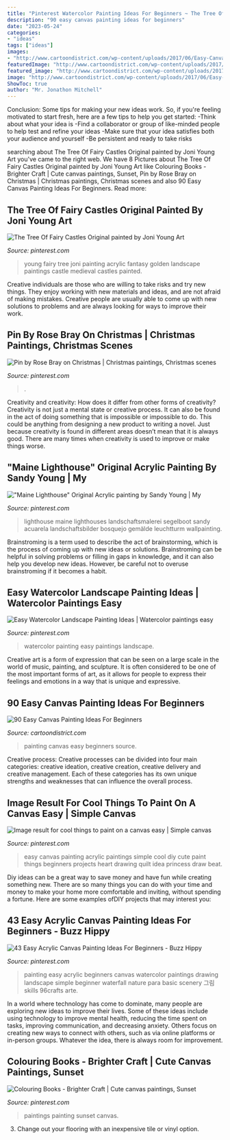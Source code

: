 ```yaml
---
title: "Pinterest Watercolor Painting Ideas For Beginners ~ The Tree Of Fairy Castles Original Painted By Joni Young Art"
description: "90 easy canvas painting ideas for beginners"
date: "2023-05-24"
categories:
- "ideas"
tags: ["ideas"]
images:
- "http://www.cartoondistrict.com/wp-content/uploads/2017/06/Easy-Canvas-Painting-Ideas-For-Beginners3.jpg"
featuredImage: "http://www.cartoondistrict.com/wp-content/uploads/2017/06/Easy-Canvas-Painting-Ideas-For-Beginners3.jpg"
featured_image: "http://www.cartoondistrict.com/wp-content/uploads/2017/06/Easy-Canvas-Painting-Ideas-For-Beginners3.jpg"
image: "http://www.cartoondistrict.com/wp-content/uploads/2017/06/Easy-Canvas-Painting-Ideas-For-Beginners3.jpg"
ShowToc: true
author: "Mr. Jonathon Mitchell"
---
```



Conclusion: Some tips for making your new ideas work.
So, if you're feeling motivated to start fresh, here are a few tips to help you get started: 
-Think about what your idea is 
-Find a collaborator or group of like-minded people to help test and refine your ideas 
-Make sure that your idea satisfies both your audience and yourself 
-Be persistent and ready to take risks

	

		
searching about The Tree Of Fairy Castles Original painted by Joni Young Art you've came to the right web. We have 8 Pictures about The Tree Of Fairy Castles Original painted by Joni Young Art like Colouring Books - Brighter Craft | Cute canvas paintings, Sunset, Pin by Rose Bray on Christmas | Christmas paintings, Christmas scenes and also 90 Easy Canvas Painting Ideas For Beginners. Read more:
		
    
## The Tree Of Fairy Castles Original Painted By Joni Young Art

<img loading=lazy src="https://i.pinimg.com/736x/ed/50/06/ed5006001383c66a5d1d312f1905634f--medieval--young-art.jpg" onerror="this.onerror=null;this.src='https://tse3.mm.bing.net/th?id=OIP.6WuLigPAEm7Dufy0tZCE6wHaJ6&amp;pid=15.1';" alt="The Tree Of Fairy Castles Original painted by Joni Young Art">

_Source: pinterest.com_

>young fairy tree joni painting acrylic fantasy golden landscape paintings castle medieval castles painted. 

	

Creative individuals are those who are willing to take risks and try new things. They enjoy working with new materials and ideas, and are not afraid of making mistakes. Creative people are usually able to come up with new solutions to problems and are always looking for ways to improve their work.

    
## Pin By Rose Bray On Christmas | Christmas Paintings, Christmas Scenes

<img loading=lazy src="https://i.pinimg.com/736x/90/65/fe/9065fec906a9104c32b4308b57e65737--retro-christmas-vintage-christmas-cards.jpg" onerror="this.onerror=null;this.src='https://tse1.mm.bing.net/th?id=OIP.bV22L1wsk4ForFiTH7pknwHaKa&amp;pid=15.1';" alt="Pin by Rose Bray on Christmas | Christmas paintings, Christmas scenes">

_Source: pinterest.com_

>. 

	

Creativity and creativity: How does it differ from other forms of creativity?
Creativity is not just a mental state or creative process. It can also be found in the act of doing something that is impossible or impossible to do. This could be anything from designing a new product to writing a novel. Just because creativity is found in different areas doesn’t mean that it is always good. There are many times when creativity is used to improve or make things worse.

    
## &quot;Maine Lighthouse&quot; Original Acrylic Painting By Sandy Young | My

<img loading=lazy src="https://i.pinimg.com/736x/0f/31/68/0f3168381af2912bd85567edc3d6a6dd--horse-acrylic-painting-acrylic-painting-landscape.jpg?b=t" onerror="this.onerror=null;this.src='https://tse3.mm.bing.net/th?id=OIP.ShuokU3iBxYvYSfLapyQIwHaLE&amp;pid=15.1';" alt="&quot;Maine Lighthouse&quot; Original Acrylic painting by Sandy Young | My">

_Source: pinterest.com_

>lighthouse maine lighthouses landschaftsmalerei segelboot sandy acuarela landschaftsbilder bosquejo gemälde leuchtturm wallpainting. 

	

Brainstroming is a term used to describe the act of brainstorming, which is the process of coming up with new ideas or solutions. Brainstroming can be helpful in solving problems or filling in gaps in knowledge, and it can also help you develop new ideas. However, be careful not to overuse brainstroming if it becomes a habit.

    
## Easy Watercolor Landscape Painting Ideas | Watercolor Paintings Easy

<img loading=lazy src="https://i.pinimg.com/736x/ac/b4/92/acb4921fe3210b75ebb9b0202b613bd1.jpg" onerror="this.onerror=null;this.src='https://tse2.mm.bing.net/th?id=OIP.pRTCiNRr0nBAzl8wbXfMDAHaLJ&amp;pid=15.1';" alt="Easy Watercolor Landscape Painting Ideas | Watercolor paintings easy">

_Source: pinterest.com_

>watercolor painting easy paintings landscape. 

	

Creative art is a form of expression that can be seen on a large scale in the world of music, painting, and sculpture. It is often considered to be one of the most important forms of art, as it allows for people to express their feelings and emotions in a way that is unique and expressive.

    
## 90 Easy Canvas Painting Ideas For Beginners

<img loading=lazy src="http://www.cartoondistrict.com/wp-content/uploads/2017/06/Easy-Canvas-Painting-Ideas-For-Beginners3.jpg" onerror="this.onerror=null;this.src='https://tse3.mm.bing.net/th?id=OIP.zNQRTCHEgPGaBeUu6EiEpQHaJ4&amp;pid=15.1';" alt="90 Easy Canvas Painting Ideas For Beginners">

_Source: cartoondistrict.com_

>painting canvas easy beginners source. 

	

Creative process:
Creative processes can be divided into four main categories: creative ideation, creative creation, creative delivery and creative management. Each of these categories has its own unique strengths and weaknesses that can influence the overall process.

    
## Image Result For Cool Things To Paint On A Canvas Easy | Simple Canvas

<img loading=lazy src="https://i.pinimg.com/736x/8b/bb/71/8bbb717743094781495c164873900be0.jpg" onerror="this.onerror=null;this.src='https://tse2.mm.bing.net/th?id=OIP.6VYOZEdHb9JV1Qqoi_0MDwAAAA&amp;pid=15.1';" alt="Image result for cool things to paint on a canvas easy | Simple canvas">

_Source: pinterest.com_

>easy canvas painting acrylic paintings simple cool diy cute paint things beginners projects heart drawing quilt idea princess draw beat. 

	

Diy ideas can be a great way to save money and have fun while creating something new. There are so many things you can do with your time and money to make your home more comfortable and inviting, without spending a fortune. Here are some examples ofDIY projects that may interest you: 

    
## 43 Easy Acrylic Canvas Painting Ideas For Beginners - Buzz Hippy

<img loading=lazy src="https://i.pinimg.com/736x/42/86/be/4286be7800ae3a8230cdc7e17d883b09.jpg" onerror="this.onerror=null;this.src='https://tse3.mm.bing.net/th?id=OIP.vHnOTXxDNh9VRuu8yogzmQHaNK&amp;pid=15.1';" alt="43 Easy Acrylic Canvas Painting Ideas For Beginners - Buzz Hippy">

_Source: pinterest.com_

>painting easy acrylic beginners canvas watercolor paintings drawing landscape simple beginner waterfall nature para basic scenery 그림 skills 96crafts arte. 

	

In a world where technology has come to dominate, many people are exploring new ideas to improve their lives. Some of these ideas include using technology to improve mental health, reducing the time spent on tasks, improving communication, and decreasing anxiety. Others focus on creating new ways to connect with others, such as via online platforms or in-person groups. Whatever the idea, there is always room for improvement.

    
## Colouring Books - Brighter Craft | Cute Canvas Paintings, Sunset

<img loading=lazy src="https://i.pinimg.com/736x/12/4d/4d/124d4d19082092ec79c6bb4896e52611.jpg" onerror="this.onerror=null;this.src='https://tse1.mm.bing.net/th?id=OIP.XPPX0eVCP-CGMnhvt1X_pQHaJ_&amp;pid=15.1';" alt="Colouring Books - Brighter Craft | Cute canvas paintings, Sunset">

_Source: pinterest.com_

>paintings painting sunset canvas. 

	

3. Change out your flooring with an inexpensive tile or vinyl option.


